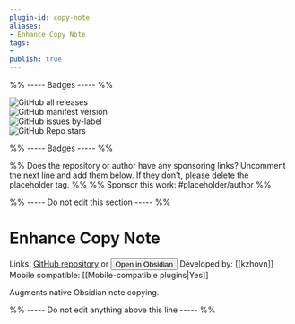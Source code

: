 ```yaml
---
plugin-id: copy-note
aliases:
- Enhance Copy Note
tags: 
- 
publish: true
---
```


%% ----- Badges ----- %%

![GitHub all releases](https://img.shields.io/github/downloads/kzhovn/copy-command-obsidian/total?color=573E7A&logo=github&style=for-the-badge)   
![GitHub manifest version](https://img.shields.io/github/manifest-json/v/kzhovn/copy-command-obsidian?color=573E7A&logo=github&style=for-the-badge)   
![GitHub issues by-label](https://img.shields.io/github/issues/kzhovn/copy-command-obsidian/help%20wanted?color=573E7A&logo=github&style=for-the-badge)   
![GitHub Repo stars](https://img.shields.io/github/stars/kzhovn/copy-command-obsidian?color=573E7A&logo=github&style=for-the-badge)

%% ----- Badges ----- %%

%% Does the repository or author have any sponsoring links? Uncomment the next line and add them below. If they don't, please delete the placeholder tag. %%
%% Sponsor this work: #placeholder/author %%

%% ----- Do not edit this section ----- %%

# Enhance Copy Note

Links: [GitHub repository](https://github.com/kzhovn/copy-command-obsidian) or [<button id=HH>Open in Obsidian</button>](obsidian://goto-plugin?id=copy-note)
Developed by: [[kzhovn]]
Mobile compatible: [[Mobile-compatible plugins|Yes]]

Augments native Obsidian note copying.

%% ----- Do not edit anything above this line ----- %% 
